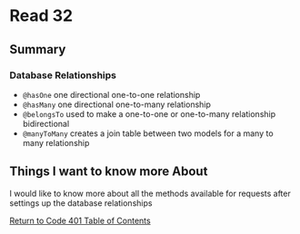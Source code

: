 # Read 32
## Summary

### Database Relationships

- `@hasOne` one directional one-to-one relationship
- `@hasMany` one directional one-to-many relationship
- `@belongsTo` used to make a one-to-one or one-to-many relationship bidirectional
- `@manyToMany` creates a join table between two models for a many to many relationship



## Things I want to know more About

I would like to know more about all the methods available for requests after settings up the database relationships

[Return to Code 401 Table of Contents](https://rogermreyes.github.io/Reading-Notes/Code-401-Reading-Notes)